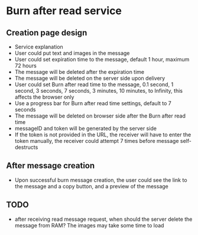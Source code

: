 # Burn after read service

## Creation page design

- Service explanation
- User could put text and images in the message
- User could set expiration time to the message, default 1 hour, maximum 72 hours
- The message will be deleted after the expiration time
- The message will be deleted on the server side upon delivery
- User could set Burn after read time to the message, 0.1 second, 1 second, 3 seconds, 7 seconds, 3 minutes, 10 minutes, to Infinity, this affects the browser only
- Use a progress bar for Burn after read time settings, default to 7 seconds
- The message will be deleted on browser side after the Burn after read time
- messageID and token will be generated by the server side
- If the token is not provided in the URL, the receiver will have to enter the token manually, the receiver could attempt 7 times before message self-destructs

## After message creation
- Upon successful burn message creation, the user could see the link to the message and a copy button, and a preview of the message

## TODO

- after receiving read message request, when should the server delete the message from RAM? The images may take some time to load